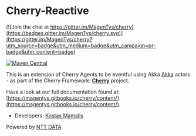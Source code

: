 # Cherry-Reactive

[![Join the chat at https://gitter.im/MagenTys/cherry](https://badges.gitter.im/MagenTys/cherry.svg)](https://gitter.im/MagenTys/cherry?utm_source=badge&utm_medium=badge&utm_campaign=pr-badge&utm_content=badge)

[![Maven Central](https://maven-badges.herokuapp.com/maven-central/io.magentys/cherry-reactive/badge.svg)](https://maven-badges.herokuapp.com/maven-central/io.magentys/cherry-reactive)

This is an extension of Cherry Agents to be eventful using Akka [Akka](http://akka.io) actors - as part of the Cherry Framework: **[Cherry](https://github.com/NTTDATA-UK/cherry)** project.

Have a look at our full documentation found at:           
[https://magentys.gitbooks.io/cherry/content/](https://magentys.gitbooks.io/cherry/content/).
            
            
* Developers: [Kostas Mamalis](https://github.com/mamalisk)

Powered by [NTT DATA](https://uk.nttdata.com/)

